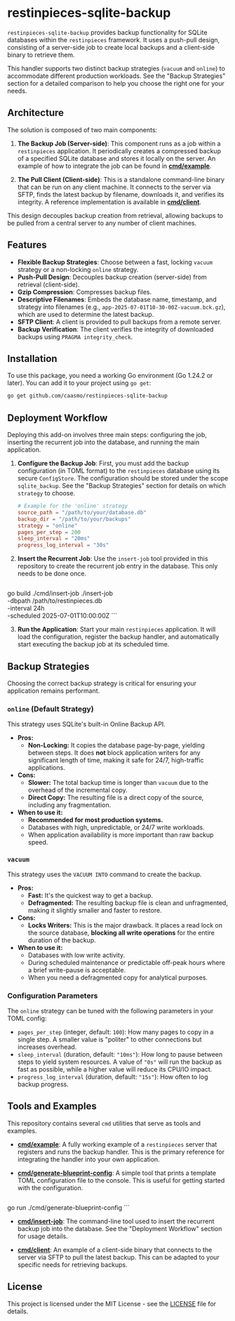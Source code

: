 # restinpieces-sqlite-backup

`restinpieces-sqlite-backup` provides backup functionality for SQLite databases within the `restinpieces` framework. It uses a push-pull design, consisting of a server-side job to create local backups and a client-side binary to retrieve them.

This handler supports two distinct backup strategies (`vacuum` and `online`) to accommodate different production workloads. See the "Backup Strategies" section for a detailed comparison to help you choose the right one for your needs.

## Architecture

The solution is composed of two main components:

1.  **The Backup Job (Server-side)**: This component runs as a job within a `restinpieces` application. It periodically creates a compressed backup of a specified SQLite database and stores it locally on the server. An example of how to integrate the job can be found in **[cmd/example](https://github.com/caasmo/restinpieces-sqlite-backup/tree/master/cmd/example)**.

2.  **The Pull Client (Client-side)**: This is a standalone command-line binary that can be run on any client machine. It connects to the server via SFTP, finds the latest backup by filename, downloads it, and verifies its integrity. A reference implementation is available in **[cmd/client](https://github.com/caasmo/restinpieces-sqlite-backup/tree/master/cmd/client)**.

This design decouples backup creation from retrieval, allowing backups to be pulled from a central server to any number of client machines.

## Features

-   **Flexible Backup Strategies**: Choose between a fast, locking `vacuum` strategy or a non-locking `online` strategy.
-   **Push-Pull Design**: Decouples backup creation (server-side) from retrieval (client-side).
-   **Gzip Compression**: Compresses backup files.
-   **Descriptive Filenames**: Embeds the database name, timestamp, and strategy into filenames (e.g., `app-2025-07-01T10-30-00Z-vacuum.bck.gz`), which are used to determine the latest backup.
-   **SFTP Client**: A client is provided to pull backups from a remote server.
-   **Backup Verification**: The client verifies the integrity of downloaded backups using `PRAGMA integrity_check`.

## Installation

To use this package, you need a working Go environment (Go 1.24.2 or later). You can add it to your project using `go get`:

```bash
go get github.com/caasmo/restinpieces-sqlite-backup
```

## Deployment Workflow

Deploying this add-on involves three main steps: configuring the job, inserting the recurrent job into the database, and running the main application.

1.  **Configure the Backup Job**: First, you must add the backup configuration (in TOML format) to the `restinpieces` database using its secure `ConfigStore`. The configuration should be stored under the scope `sqlite_backup`. See the "Backup Strategies" section for details on which `strategy` to choose.
    ```toml
    # Example for the 'online' strategy
    source_path = "/path/to/your/database.db"
    backup_dir = "/path/to/your/backups"
    strategy = "online"
    pages_per_step = 200
    sleep_interval = "20ms"
    progress_log_interval = "30s"
    ```

2.  **Insert the Recurrent Job**: Use the `insert-job` tool provided in this repository to create the recurrent job entry in the database. This only needs to be done once.
    ```bash
go build ./cmd/insert-job
./insert-job \
  -dbpath /path/to/restinpieces.db \
  -interval 24h \
  -scheduled 2025-07-01T10:00:00Z
    ```

3.  **Run the Application**: Start your main `restinpieces` application. It will load the configuration, register the backup handler, and automatically start executing the backup job at its scheduled time.

## Backup Strategies

Choosing the correct backup strategy is critical for ensuring your application remains performant.

### `online` (Default Strategy)

This strategy uses SQLite's built-in Online Backup API.

-   **Pros:**
    -   **Non-Locking:** It copies the database page-by-page, yielding between steps. It does **not** block application writers for any significant length of time, making it safe for 24/7, high-traffic applications.
-   **Cons:**
    -   **Slower:** The total backup time is longer than `vacuum` due to the overhead of the incremental copy.
    -   **Direct Copy:** The resulting file is a direct copy of the source, including any fragmentation.
-   **When to use it:**
    -   **Recommended for most production systems.**
    -   Databases with high, unpredictable, or 24/7 write workloads.
    -   When application availability is more important than raw backup speed.

### `vacuum`

This strategy uses the `VACUUM INTO` command to create the backup.

-   **Pros:**
    -   **Fast:** It's the quickest way to get a backup.
    -   **Defragmented:** The resulting backup file is clean and unfragmented, making it slightly smaller and faster to restore.
-   **Cons:**
    -   **Locks Writers:** This is the major drawback. It places a read lock on the source database, **blocking all write operations** for the entire duration of the backup.
-   **When to use it:**
    -   Databases with low write activity.
    -   During scheduled maintenance or predictable off-peak hours where a brief write-pause is acceptable.
    -   When you need a defragmented copy for analytical purposes.

### Configuration Parameters

The `online` strategy can be tuned with the following parameters in your TOML config:

-   `pages_per_step` (integer, default: `100`): How many pages to copy in a single step. A smaller value is "politer" to other connections but increases overhead.
-   `sleep_interval` (duration, default: `"10ms"`): How long to pause between steps to yield system resources. A value of `"0s"` will run the backup as fast as possible, while a higher value will reduce its CPU/IO impact.
-   `progress_log_interval` (duration, default: `"15s"`): How often to log backup progress.

## Tools and Examples

This repository contains several `cmd` utilities that serve as tools and examples.

-   **[cmd/example](https://github.com/caasmo/restinpieces-sqlite-backup/tree/master/cmd/example)**: A fully working example of a `restinpieces` server that registers and runs the backup handler. This is the primary reference for integrating the handler into your own application.

-   **[cmd/generate-blueprint-config](https://github.com/caasmo/restinpieces-sqlite-backup/tree/master/cmd/generate-blueprint-config)**: A simple tool that prints a template TOML configuration file to the console. This is useful for getting started with the configuration.
    ```bash
go run ./cmd/generate-blueprint-config
    ```

-   **[cmd/insert-job](https://github.com/caasmo/restinpieces-sqlite-backup/tree/master/cmd/insert-job)**: The command-line tool used to insert the recurrent backup job into the database. See the "Deployment Workflow" section for usage details.

-   **[cmd/client](https://github.com/caasmo/restinpieces-sqlite-backup/tree/master/cmd/client)**: An example of a client-side binary that connects to the server via SFTP to pull the latest backup. This can be adapted to your specific needs for retrieving backups.

## License

This project is licensed under the MIT License - see the [LICENSE](LICENSE) file for details.